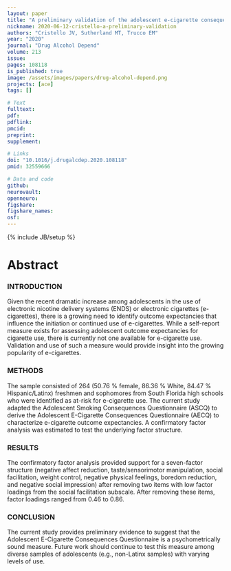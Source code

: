 ```yaml
---
layout: paper
title: "A preliminary validation of the adolescent e-cigarette consequences questionnaire"
nickname: 2020-06-12-cristello-a-preliminary-validation
authors: "Cristello JV, Sutherland MT, Trucco EM"
year: "2020"
journal: "Drug Alcohol Depend"
volume: 213
issue:
pages: 108118
is_published: true
image: /assets/images/papers/drug-alcohol-depend.png
projects: [ace]
tags: []

# Text
fulltext:
pdf:
pdflink:
pmcid:
preprint:
supplement:

# Links
doi: "10.1016/j.drugalcdep.2020.108118"
pmid: 32559666

# Data and code
github:
neurovault:
openneuro:
figshare:
figshare_names:
osf:
---
```

{% include JB/setup %}

# Abstract

### INTRODUCTION
Given the recent dramatic increase among adolescents in the use of electronic nicotine delivery systems (ENDS) or electronic cigarettes (e-cigarettes), there is a growing need to identify outcome expectancies that influence the initiation or continued use of e-cigarettes. While a self-report measure exists for assessing adolescent outcome expectancies for cigarette use, there is currently not one available for e-cigarette use. Validation and use of such a measure would provide insight into the growing popularity of e-cigarettes.

### METHODS
The sample consisted of 264 (50.76 % female, 86.36 % White, 84.47 % Hispanic/Latinx) freshmen and sophomores from South Florida high schools who were identified as at-risk for e-cigarette use. The current study adapted the Adolescent Smoking Consequences Questionnaire (ASCQ) to derive the Adolescent E-Cigarette Consequences Questionnaire (AECQ) to characterize e-cigarette outcome expectancies. A confirmatory factor analysis was estimated to test the underlying factor structure.

### RESULTS
The confirmatory factor analysis provided support for a seven-factor structure (negative affect reduction, taste/sensorimotor manipulation, social facilitation, weight control, negative physical feelings, boredom reduction, and negative social impression) after removing two items with low factor loadings from the social facilitation subscale. After removing these items, factor loadings ranged from 0.46 to 0.86.

### CONCLUSION
The current study provides preliminary evidence to suggest that the Adolescent E-Cigarette Consequences Questionnaire is a psychometrically sound measure. Future work should continue to test this measure among diverse samples of adolescents (e.g., non-Latinx samples) with varying levels of use.
